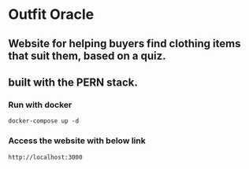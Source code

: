 # Outfit Oracle
## Website for helping buyers find clothing items that suit them, based on a quiz.
## built with the PERN stack. 

### Run with docker
```
docker-compose up -d
```
### Access the website with below link
```http://localhost:3000```
